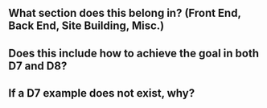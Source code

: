 ## What section does this belong in? (Front End, Back End, Site Building, Misc.)

## Does this include how to achieve the goal in both D7 and D8?

## If a D7 example does not exist, why?
